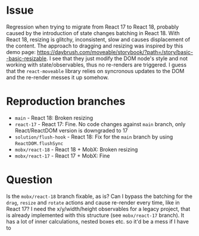 # Issue
Regression when trying to migrate from React 17 to React 18, probably caused by the introduction of state changes batching in React 18. With React 18, resizing is glitchy, inconsistent, slow and causes displacement of the content. The approach to dragging and resizing was inspired by this demo page: https://daybrush.com/moveable/storybook/?path=/story/basic--basic-resizable. I see that they just modify the DOM node's style and not working with state/observables, thus no re-renders are triggered. I guess that the `react-moveable` library relies on syncronous updates to the DOM and the re-render messes it up somehow.

# Reproduction branches
- `main` -     React 18: Broken resizing
- `react-17` - React 17: Fine. No code changes against `main` branch, only React/ReactDOM version is downgraded to 17
- `solution/flush-hook` - React 18: Fix for the `main` branch by using `ReactDOM.flushSync`
- `mobx/react-18` - React 18 + MobX: Broken resizing
- `mobx/react-17` - React 17 + MobX: Fine

# Question
Is the `mobx/react-18` branch fixable, as is? Can I bypass the batching for the `drag`, `resize` and `rotate` actions and cause re-render every time, like in React 17? I need the x/y/width/height observables for a legacy project, that is already implemented with this structure (see `mobx/react-17` branch). It has a lot of inner calculations, nested boxes etc. so it'd be a mess if I have to 
